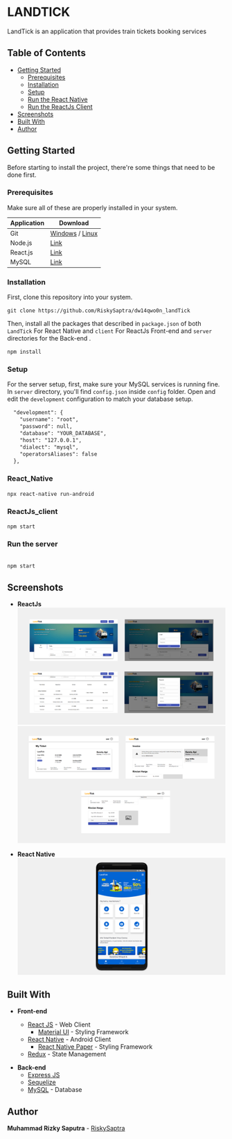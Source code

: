 # LANDTICK

LandTick is an application that provides train tickets booking services

## Table of Contents

- [Getting Started](#getting-started)
  - [Prerequisites](#prerequisites)
  - [Installation](#installation)
  - [Setup](#Setup)
  - [Run the React Native](#React_Native)
  - [Run the ReactJs Client](#ReactJs_client)
- [Screenshots](#screenshots)
- [Built With](#built-with)
- [Author](#author)

## Getting Started

Before starting to install the project, there're some things that need to be done first.

### Prerequisites

Make sure all of these are properly installed in your system.

| Application | Download                                                                             |
| ----------- | ------------------------------------------------------------------------------------ |
| Git         | [Windows](https://desktop.github.com/) / [Linux](https://git-scm.com/download/linux) |
| Node.js     | [Link](https://nodejs.org/en/download/)                                              |
| React.js    | [Link](https://reactjs.org)                                                          |
| MySQL       | [Link](https://www.mysql.com/downloads/)                                             |

### Installation

First, clone this repository into your system.

```
git clone https://github.com/RiskySaptra/dw14qwo0n_landTick
```

Then, install all the packages that described in `package.json` of both `LandTick` For React Native and `client` For ReactJs Front-end and `server` directories for the Back-end .

```
npm install
```

### Setup

For the server setup, first, make sure your MySQL services is running fine. In `server` directory, you'll find `config.json` inside `config` folder. Open and edit the `development` configuration to match your database setup.

```
  "development": {
    "username": "root",
    "password": null,
    "database": "YOUR_DATABASE",
    "host": "127.0.0.1",
    "dialect": "mysql",
    "operatorsAliases": false
  },
```

### React_Native

```
npx react-native run-android
```

### ReactJs_client

```
npm start
```

### Run the server

```

npm start

```

## Screenshots

- **ReactJs**
  <img src="preview/page_1.png" />
  <img src="preview/page_2.png" />

- **React Native**
  <img src="preview/ReactNative_1.png" />

## Built With

- **Front-end**

  - [React JS](https://reactjs.org/) - Web Client
    - [Material UI](https://material-ui.com/) - Styling Framework
  - [React Native](https://reactnative.dev/) - Android Client
    - [React Native Paper](https://callstack.github.io/react-native-paper/) - Styling Framework
  - [Redux](https://redux.js.org/) - State Management

* **Back-end**
  - [Express JS](https://expressjs.com)
  - [Sequelize](https://sequelize.org/)
  - [MySQL](https://www.mysql.com) - Database

## Author

**Muhammad Rizky Saputra** - [RiskySaptra](https://github.com/RiskySaptra)

```

```
